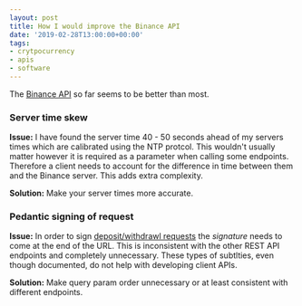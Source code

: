 ```yaml
---
layout: post
title: How I would improve the Binance API
date: '2019-02-28T13:00:00+00:00'
tags:
- crytpocurrency
- apis
- software
---
```

The [Binance API](https://github.com/binance-exchange/binance-official-api-docs) so far seems to be better than most.

### Server time skew
**Issue:** I have found the server time 40 - 50 seconds ahead of my servers times which are calibrated using the NTP protcol. This wouldn't usually matter however it is required as a parameter when calling some endpoints. Therefore a client needs to account for the difference in time between them and the Binance server. This adds extra complexity.

**Solution:** Make your server times more accurate.

### Pedantic signing of request
**Issue:** In order to sign [deposit/withdrawl requests](https://github.com/binance-exchange/binance-official-api-docs/blob/master/wapi-api.md#signed-trade-and-user_data-endpoint-security) the _signature_ needs to come at the end of the URL. This is inconsistent with the other REST API endpoints and completely unnecessary. These types of subtlties, even though documented, do not help with developing client APIs. 

**Solution:** Make query param order unnecessary or at least consistent with different endpoints.
